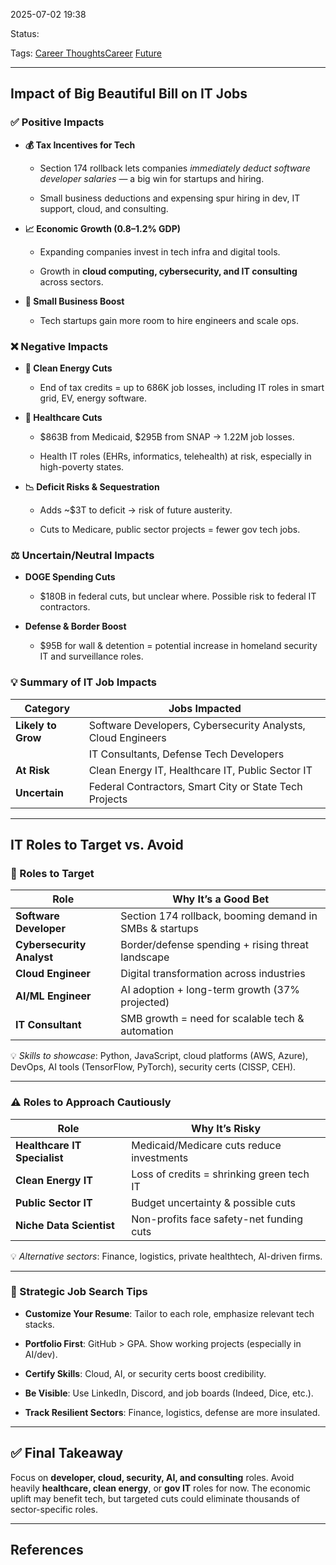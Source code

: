 
2025-07-02 19:38

Status:

Tags: [Career Thoughts](../../3%20-%20Tags/Career%20Thoughts.md)[Career](../../3%20-%20Tags/Career.md) [Future](../../3%20-%20Tags/Future.md) 

---
## Impact of Big Beautiful Bill on IT Jobs

### ✅ Positive Impacts

- **💰 Tax Incentives for Tech**
    
    - Section 174 rollback lets companies _immediately deduct software developer salaries_ — a big win for startups and hiring.
        
    - Small business deductions and expensing spur hiring in dev, IT support, cloud, and consulting.
        
- **📈 Economic Growth (0.8–1.2% GDP)**
    
    - Expanding companies invest in tech infra and digital tools.
        
    - Growth in **cloud computing, cybersecurity, and IT consulting** across sectors.
        
- **👥 Small Business Boost**
    
    - Tech startups gain more room to hire engineers and scale ops.
        

### ❌ Negative Impacts

- **🌱 Clean Energy Cuts**
    
    - End of tax credits = up to 686K job losses, including IT roles in smart grid, EV, energy software.
        
- **🏥 Healthcare Cuts**
    
    - $863B from Medicaid, $295B from SNAP → 1.22M job losses.
        
    - Health IT roles (EHRs, informatics, telehealth) at risk, especially in high-poverty states.
        
- **📉 Deficit Risks & Sequestration**
    
    - Adds ~$3T to deficit → risk of future austerity.
        
    - Cuts to Medicare, public sector projects = fewer gov tech jobs.
        

### ⚖️ Uncertain/Neutral Impacts

- **DOGE Spending Cuts**
    
    - $180B in federal cuts, but unclear where. Possible risk to federal IT contractors.
        
- **Defense & Border Boost**
    
    - $95B for wall & detention = potential increase in homeland security IT and surveillance roles.
        

### 💡 Summary of IT Job Impacts

|Category|Jobs Impacted|
|---|---|
|**Likely to Grow**|Software Developers, Cybersecurity Analysts, Cloud Engineers|
||IT Consultants, Defense Tech Developers|
|**At Risk**|Clean Energy IT, Healthcare IT, Public Sector IT|
|**Uncertain**|Federal Contractors, Smart City or State Tech Projects|

---

## IT Roles to Target vs. Avoid

### 🎯 Roles to Target

| Role                      | Why It’s a Good Bet                                     |
| ------------------------- | ------------------------------------------------------- |
| **Software Developer**    | Section 174 rollback, booming demand in SMBs & startups |
| **Cybersecurity Analyst** | Border/defense spending + rising threat landscape       |
| **Cloud Engineer**        | Digital transformation across industries                |
| **AI/ML Engineer**        | AI adoption + long-term growth (37% projected)          |
| **IT Consultant**         | SMB growth = need for scalable tech & automation        |

💡 _Skills to showcase_: Python, JavaScript, cloud platforms (AWS, Azure), DevOps, AI tools (TensorFlow, PyTorch), security certs (CISSP, CEH).

---

### ⚠️ Roles to Approach Cautiously

| Role                         | Why It’s Risky                            |
| ---------------------------- | ----------------------------------------- |
| **Healthcare IT Specialist** | Medicaid/Medicare cuts reduce investments |
| **Clean Energy IT**          | Loss of credits = shrinking green tech IT |
| **Public Sector IT**         | Budget uncertainty & possible cuts        |
| **Niche Data Scientist**     | Non-profits face safety-net funding cuts  |

💡 _Alternative sectors_: Finance, logistics, private healthtech, AI-driven firms.

---

### 💼 Strategic Job Search Tips

- **Customize Your Resume**: Tailor to each role, emphasize relevant tech stacks.
    
- **Portfolio First**: GitHub > GPA. Show working projects (especially in AI/dev).
    
- **Certify Skills**: Cloud, AI, or security certs boost credibility.
    
- **Be Visible**: Use LinkedIn, Discord, and job boards (Indeed, Dice, etc.).
    
- **Track Resilient Sectors**: Finance, logistics, defense are more insulated.
    

---

## ✅ Final Takeaway

Focus on **developer, cloud, security, AI, and consulting** roles. Avoid heavily **healthcare, clean energy**, or **gov IT** roles for now. The economic uplift may benefit tech, but targeted cuts could eliminate thousands of sector-specific roles.



---
## References